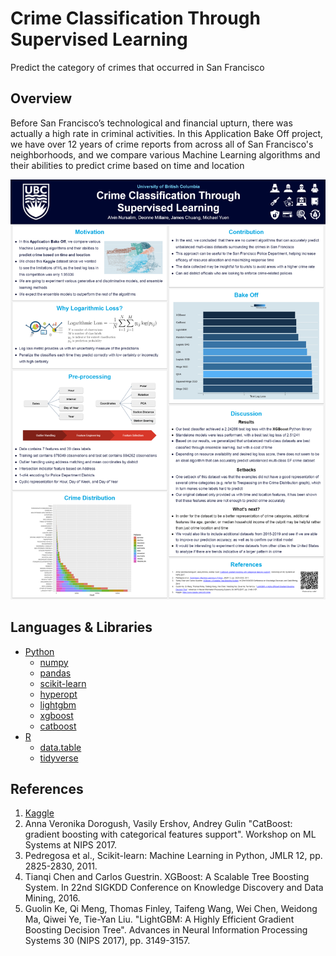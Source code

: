 # Crime Classification Through Supervised Learning 
Predict the category of crimes that occurred in San Francisco

## Overview
Before San Francisco’s technological and financial upturn, there was actually a high rate in criminal activities. In this Application Bake Off project, we have over 12 years of crime reports from across all of San Francisco's neighborhoods, and we compare various Machine Learning algorithms and their abilities to predict crime based on time and location 

![poster](./poster/presentation-poster.png)

## Languages & Libraries
* [Python](https://www.python.org)
  * [numpy](https://numpy.org)
  * [pandas](https://pandas.pydata.org)
  * [scikit-learn](https://scikit-learn.org)
  * [hyperopt](https://github.com/hyperopt/hyperopt)
  * [lightgbm](https://lightgbm.readthedocs.io/en/latest/Python-Intro.html)
  * [xgboost](https://xgboost.readthedocs.io/en/latest/python/index.html)
  * [catboost](https://catboost.ai/docs/concepts/python-installation.html)
* [R](https://www.r-project.org/)
  * [data.table](https://github.com/Rdatatable/data.table)
  * [tidyverse](https://www.tidyverse.org/)

## References
1. [Kaggle](https://www.kaggle.com/c/sf-crime/overview)
2. Anna Veronika Dorogush, Vasily Ershov, Andrey Gulin "CatBoost: gradient boosting with categorical features support". Workshop on ML Systems at NIPS 2017. 
3. Pedregosa et al., Scikit-learn: Machine Learning in Python, JMLR 12, pp. 2825-2830, 2011.
4. Tianqi Chen and Carlos Guestrin. XGBoost: A Scalable Tree Boosting System. In 22nd SIGKDD Conference on Knowledge Discovery and Data Mining, 2016.
5. Guolin Ke, Qi Meng, Thomas Finley, Taifeng Wang, Wei Chen, Weidong Ma, Qiwei Ye, Tie-Yan Liu. "LightGBM: A Highly Efficient Gradient Boosting Decision Tree". Advances in Neural Information Processing Systems 30 (NIPS 2017), pp. 3149-3157. 
